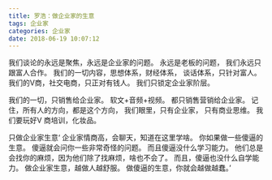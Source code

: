 ```yaml
---
title: 罗浩：做企业家的生意
tags: 企业家
categories: 企业家
date: 2018-06-19 10:07:12
---
```


我们谈论的永远是聚焦，永远是企业家的问题。
永远是老板的问题，
我们永远只跟富人合作。
我们的一切内容，思想体系，财经体系，
谈话体系，只针对富人。
我们的V商，社交电商，只正对有钱人。
我们只锁定企业家阶层。



我们的一切，只销售给企业家。
软文+音频+视频。
都只销售营销给企业家。
记住，所有人的方向，都是这个方向，
我们眼里，只有企业家，
只有商业思维。
我们要玩好V 商培训，化妆品。



只做企业家生意‘
企业家情商高，会聊天，知道在这里学啥。
你如果做一些傻逼的生意。
傻逼就会问你一些非常奇怪的问题。
而且傻逼没什么学习能力。
他们总是会找你的麻烦，因为他们除了找麻烦，啥也不会了。
而且，傻逼也没什么自学能力。
做企业家生意，越做人越舒服。
做傻逼的生意，你就会越做越蠢。’